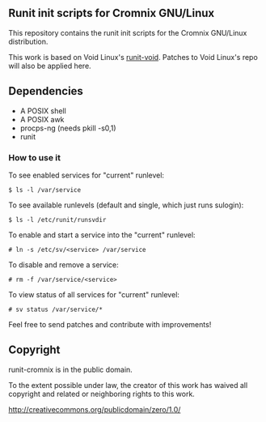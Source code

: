 ## Runit init scripts for Cromnix GNU/Linux

This repository contains the runit init scripts for the Cromnix GNU/Linux
distribution.

This work is based on Void Linux's
[runit-void](https://github.com/voidlinux/void-runit). Patches to Void
Linux's repo will also be applied here.

## Dependencies

- A POSIX shell
- A POSIX awk
- procps-ng (needs pkill -s0,1)
- runit

### How to use it

To see enabled services for "current" runlevel:

    $ ls -l /var/service

To see available runlevels (default and single, which just runs sulogin):

    $ ls -l /etc/runit/runsvdir

To enable and start a service into the "current" runlevel:

    # ln -s /etc/sv/<service> /var/service

To disable and remove a service:

    # rm -f /var/service/<service>

To view status of all services for "current" runlevel:

    # sv status /var/service/*

Feel free to send patches and contribute with improvements!

## Copyright

runit-cromnix is in the public domain.

To the extent possible under law, the creator of this work has waived
all copyright and related or neighboring rights to this work.

http://creativecommons.org/publicdomain/zero/1.0/
